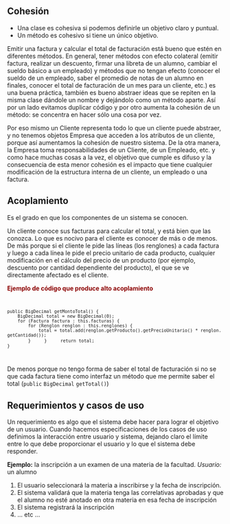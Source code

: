 Cohesión
--------

-   Una clase es cohesiva si podemos definirle un objetivo claro y puntual.
-   Un método es cohesivo si tiene un único objetivo.

Emitir una factura y calcular el total de facturación está bueno que estén en diferentes métodos. En general, tener métodos con efecto colateral (emitir factura, realizar un descuento, firmar una libreta de un alumno, cambiar el sueldo básico a un empleado) y métodos que no tengan efecto (conocer el sueldo de un empleado, saber el promedio de notas de un alumno en finales, conocer el total de facturación de un mes para un cliente, etc.) es una buena práctica, también es bueno abstraer ideas que se repiten en la misma clase dándole un nombre y dejándolo como un método aparte. Así por un lado evitamos duplicar código y por otro aumenta la cohesión de un método: se concentra en hacer sólo una cosa por vez.

Por eso mismo un Cliente representa todo lo que un cliente puede abstraer, y no tenemos objetos Empresa que acceden a los atributos de un cliente, porque así aumentamos la cohesión de nuestro sistema. De la otra manera, la Empresa toma responsabilidades de un Cliente, de un Empleado, etc. y como hace muchas cosas a la vez, el objetivo que cumple es difuso y la consecuencia de esta menor cohesión es el impacto que tiene cualquier modificación de la estructura interna de un cliente, un empleado o una factura.

Acoplamiento
------------

Es el grado en que los componentes de un sistema se conocen.

Un cliente conoce sus facturas para calcular el total, y está bien que las conozca. Lo que es nocivo para el cliente es conocer de más o de menos. De más porque si el cliente le pide las líneas (los renglones) a cada factura y luego a cada línea le pide el precio unitario de cada producto, cualquier modificación en el cálculo del precio de un producto (por ejemplo, descuento por cantidad dependiente del producto), el que se ve directamente afectado es el cliente.

<font color="#8B0000">**Ejemplo de código que produce alto acoplamiento**</font> <code>

`public BigDecimal getMontoTotal() {`
`    BigDecimal total = new BigDecimal(0);`
`    for (Factura factura : this.facturas) {`
`        for (Renglon renglon : this.renglones) { `
`            total = total.add(renglon.getProducto().getPrecioUnitario() * renglon.getCantidad());`
`        }`
`    }`
`    return total;`
`}`

</code> De menos porque no tengo forma de saber el total de facturación si no se que cada factura tiene como interfaz un método que me permite saber el total (`public` `BigDecimal` `getTotal()`)

Requerimientos y casos de uso
-----------------------------

Un requerimiento es algo que el sistema debe hacer para lograr el objetivo de un usuario. Cuando hacemos especificaciones de los casos de uso definimos la interacción entre usuario y sistema, dejando claro el límite entre lo que debe proporcionar el usuario y lo que el sistema debe responder.

**Ejemplo:** la inscripción a un examen de una materia de la facultad. *Usuario:* un alumno

1.  El usuario seleccionará la materia a inscribirse y la fecha de inscripción.
2.  El sistema validará que la materia tenga las correlativas aprobadas y que el alumno no esté anotado en otra materia en esa fecha de inscripción
3.  El sistema registrará la inscripción
4.  ... etc ...

